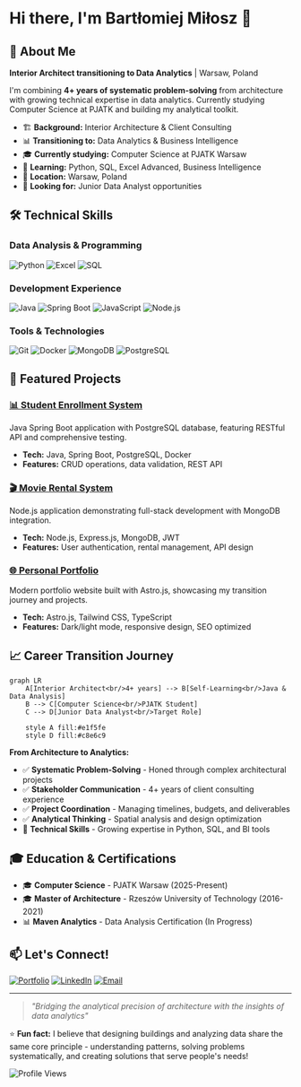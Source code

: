 # Hi there, I'm Bartłomiej Miłosz 👋

## 🎯 About Me
**Interior Architect transitioning to Data Analytics** | Warsaw, Poland

I'm combining **4+ years of systematic problem-solving** from architecture with growing technical expertise in data analytics. Currently studying Computer Science at PJATK and building my analytical toolkit.

- 🏗️ **Background:** Interior Architecture & Client Consulting
- 📊 **Transitioning to:** Data Analytics & Business Intelligence  
- 🎓 **Currently studying:** Computer Science at PJATK Warsaw
- 🌱 **Learning:** Python, SQL, Excel Advanced, Business Intelligence
- 📍 **Location:** Warsaw, Poland
- 💼 **Looking for:** Junior Data Analyst opportunities

## 🛠️ Technical Skills

### Data Analysis & Programming
![Python](https://img.shields.io/badge/Python-3776AB?style=flat&logo=python&logoColor=white)
![Excel](https://img.shields.io/badge/Microsoft_Excel-217346?style=flat&logo=microsoft-excel&logoColor=white)
![SQL](https://img.shields.io/badge/SQL-4479A1?style=flat&logo=postgresql&logoColor=white)

### Development Experience
![Java](https://img.shields.io/badge/Java-ED8B00?style=flat&logo=java&logoColor=white)
![Spring Boot](https://img.shields.io/badge/Spring_Boot-6DB33F?style=flat&logo=spring&logoColor=white)
![JavaScript](https://img.shields.io/badge/JavaScript-F7DF1E?style=flat&logo=javascript&logoColor=black)
![Node.js](https://img.shields.io/badge/Node.js-43853D?style=flat&logo=node.js&logoColor=white)

### Tools & Technologies
![Git](https://img.shields.io/badge/Git-F05032?style=flat&logo=git&logoColor=white)
![Docker](https://img.shields.io/badge/Docker-2496ED?style=flat&logo=docker&logoColor=white)
![MongoDB](https://img.shields.io/badge/MongoDB-4EA94B?style=flat&logo=mongodb&logoColor=white)
![PostgreSQL](https://img.shields.io/badge/PostgreSQL-316192?style=flat&logo=postgresql&logoColor=white)

## 🚀 Featured Projects

### [📊 Student Enrollment System](https://github.com/bartlomiejMilosz/student-enrollment-app)
Java Spring Boot application with PostgreSQL database, featuring RESTful API and comprehensive testing.
- **Tech:** Java, Spring Boot, PostgreSQL, Docker
- **Features:** CRUD operations, data validation, REST API

### [🎬 Movie Rental System](https://github.com/bartlomiejMilosz/movie-rental-system)
Node.js application demonstrating full-stack development with MongoDB integration.
- **Tech:** Node.js, Express.js, MongoDB, JWT
- **Features:** User authentication, rental management, API design

### [🌐 Personal Portfolio](https://github.com/bartlomiejMilosz/bartlomiej-milosz.github.io)
Modern portfolio website built with Astro.js, showcasing my transition journey and projects.
- **Tech:** Astro.js, Tailwind CSS, TypeScript
- **Features:** Dark/light mode, responsive design, SEO optimized

## 📈 Career Transition Journey

```mermaid
graph LR
    A[Interior Architect<br/>4+ years] --> B[Self-Learning<br/>Java & Data Analysis]
    B --> C[Computer Science<br/>PJATK Student]
    C --> D[Junior Data Analyst<br/>Target Role]
    
    style A fill:#e1f5fe
    style D fill:#c8e6c9
```

**From Architecture to Analytics:**
- ✅ **Systematic Problem-Solving** - Honed through complex architectural projects
- ✅ **Stakeholder Communication** - 4+ years of client consulting experience  
- ✅ **Project Coordination** - Managing timelines, budgets, and deliverables
- ✅ **Analytical Thinking** - Spatial analysis and design optimization
- 🌱 **Technical Skills** - Growing expertise in Python, SQL, and BI tools

## 🎓 Education & Certifications

- 🎓 **Computer Science** - PJATK Warsaw (2025-Present)
- 🎓 **Master of Architecture** - Rzeszów University of Technology (2016-2021)
- 📊 **Maven Analytics** - Data Analysis Certification (In Progress)

## 📫 Let's Connect!

[![Portfolio](https://img.shields.io/badge/Portfolio-255E63?style=for-the-badge&logo=About.me&logoColor=white)](https://bartlomiej-milosz.github.io)
[![LinkedIn](https://img.shields.io/badge/LinkedIn-0077B5?style=for-the-badge&logo=linkedin&logoColor=white)](https://linkedin.com/in/bartlomiej-milosz)
[![Email](https://img.shields.io/badge/Email-D14836?style=for-the-badge&logo=gmail&logoColor=white)](mailto:bartlomiej.milosz@gmail.com)

---

> *"Bridging the analytical precision of architecture with the insights of data analytics"*

⭐ **Fun fact:** I believe that designing buildings and analyzing data share the same core principle - understanding patterns, solving problems systematically, and creating solutions that serve people's needs!

![Profile Views](https://komarev.com/ghpvc/?username=bartlomiejMilosz&color=blue)
